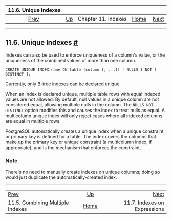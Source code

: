 <!--?xml version="1.0" encoding="UTF-8" standalone="no"?-->

|                          11.6. Unique Indexes                         |                                          |                     |                                                       |                                                                   |
| :-------------------------------------------------------------------: | :--------------------------------------- | :-----------------: | ----------------------------------------------------: | ----------------------------------------------------------------: |
| [Prev](indexes-bitmap-scans.html "11.5. Combining Multiple Indexes")  | [Up](indexes.html "Chapter 11. Indexes") | Chapter 11. Indexes | [Home](index.html "PostgreSQL 17devel Documentation") |  [Next](indexes-expressional.html "11.7. Indexes on Expressions") |

***

## 11.6. Unique Indexes [#](#INDEXES-UNIQUE)

Indexes can also be used to enforce uniqueness of a column's value, or the uniqueness of the combined values of more than one column.

    CREATE UNIQUE INDEX name ON table (column [, ...]) [ NULLS [ NOT ] DISTINCT ];

Currently, only B-tree indexes can be declared unique.

When an index is declared unique, multiple table rows with equal indexed values are not allowed. By default, null values in a unique column are not considered equal, allowing multiple nulls in the column. The `NULLS NOT DISTINCT` option modifies this and causes the index to treat nulls as equal. A multicolumn unique index will only reject cases where all indexed columns are equal in multiple rows.

PostgreSQL automatically creates a unique index when a unique constraint or primary key is defined for a table. The index covers the columns that make up the primary key or unique constraint (a multicolumn index, if appropriate), and is the mechanism that enforces the constraint.

### Note

There's no need to manually create indexes on unique columns; doing so would just duplicate the automatically-created index.

***

|                                                                       |                                                       |                                                                   |
| :-------------------------------------------------------------------- | :---------------------------------------------------: | ----------------------------------------------------------------: |
| [Prev](indexes-bitmap-scans.html "11.5. Combining Multiple Indexes")  |        [Up](indexes.html "Chapter 11. Indexes")       |  [Next](indexes-expressional.html "11.7. Indexes on Expressions") |
| 11.5. Combining Multiple Indexes                                      | [Home](index.html "PostgreSQL 17devel Documentation") |                                      11.7. Indexes on Expressions |

